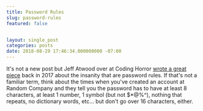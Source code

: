 ```yaml
---
title: Password Rules
slug: password-rules
featured: false


layout: single_post
categories: posts
date: 2018-08-29 17:46:34.000000000 -07:00
---
```


It's not a new post but Jeff Atwood over at Coding Horror [wrote a great piece](https://blog.codinghorror.com/password-rules-are-bullshit/) back in 2017 about the insanity that are password rules. If that's not a familiar term, think about the times when you've created an account at Random Company and they tell you the password has to have at least 8 characters, at least 1 number, 1 symbol (but not $\*@%^), nothing that repeats, no dictionary words, etc… but don't go over 16 characters, either.

